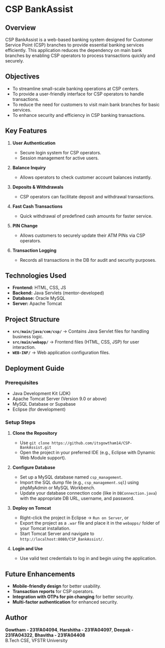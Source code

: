 # CSP BankAssist

## Overview
CSP BankAssist is a web-based banking system designed for Customer Service Point (CSP) branches to provide essential banking services efficiently. This application reduces the dependency on main bank branches by enabling CSP operators to process transactions quickly and securely.

## Objectives
- To streamline small-scale banking operations at CSP centers.
- To provide a user-friendly interface for CSP operators to handle transactions.
- To reduce the need for customers to visit main bank branches for basic services.
- To enhance security and efficiency in CSP banking transactions.

## Key Features
1. **User Authentication**  
   - Secure login system for CSP operators.  
   - Session management for active users.

2. **Balance Inquiry**  
   - Allows operators to check customer account balances instantly.  

3. **Deposits & Withdrawals**  
   - CSP operators can facilitate deposit and withdrawal transactions.  

4. **Fast Cash Transactions**  
   - Quick withdrawal of predefined cash amounts for faster service.  

5. **PIN Change**  
   - Allows customers to securely update their ATM PINs via CSP operators.  

6. **Transaction Logging**  
   - Records all transactions in the DB for audit and security purposes.  

## Technologies Used
- **Frontend:** HTML, CSS, JS
- **Backend:** Java Servlets (mentor-developed)
- **Database:** Oracle MySQL  
- **Server:** Apache Tomcat  

## Project Structure
- **`src/main/java/com/csp/`** → Contains Java Servlet files for handling business logic.  
- **`src/main/webapp/`** → Frontend files (HTML, CSS, JSP) for user interaction.  
- **`WEB-INF/`** → Web application configuration files.  

## Deployment Guide  
### **Prerequisites**  
- Java Development Kit (JDK)  
- Apache Tomcat Server (Version 9.0 or above)  
- MySQL Database or Supabase  
- Eclipse (for development)  

### **Setup Steps**  
1. **Clone the Repository**  
   - Use `git clone https://github.com/itsgowtham14/CSP-BankAssist.git`  
   - Open the project in your preferred IDE (e.g., Eclipse with Dynamic Web Module support).

2. **Configure Database**  
   - Set up a MySQL database named `csp_management`.  
   - Import the SQL dump file (e.g., `csp_management.sql`) using phpMyAdmin or MySQL Workbench.  
   - Update your database connection code (like in `DBConnection.java`) with the appropriate DB URL, username, and password.

3. **Deploy on Tomcat**  
   - Right-click the project in Eclipse → `Run on Server`, or  
   - Export the project as a `.war` file and place it in the `webapps/` folder of your Tomcat installation.  
   - Start Tomcat Server and navigate to `http://localhost:8080/CSP_BankAssist/`.

4. **Login and Use**  
   - Use valid test credentials to log in and begin using the application.

## Future Enhancements
- **Mobile-friendly design** for better usability.  
- **Transaction reports** for CSP operators.  
- **Integration with OTPs for pin changing** for better  security.  
- **Multi-factor authentication** for enhanced security.  

## Author
**Gowtham - 231FA04094**, **Harshitha - 231FA04097**, **Deepak - 231FA04322**, **Bhavitha - 231FA04408**  
B.Tech CSE, VFSTR University  
